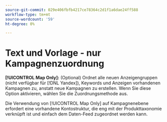 ```yaml
---
source-git-commit: 029e406fbfb4217ce78364c2d1f1a6dae24ff588
workflow-type: tm+mt
source-wordcount: '59'
ht-degree: 0%

---
```

# Text und Vorlage - nur Kampagnenzuordnung

**[!UICONTROL Map Only]:** (Optional) Ordnet alle neuen Anzeigengruppen (nicht verfügbar für [!DNL Yandex]), Keywords und Anzeigen vorhandenen Kampagnen zu, anstatt neue Kampagnen zu erstellen. Wenn Sie diese Option aktivieren, wählen Sie die Zuordnungsmethode aus.

Die Verwendung von [!UICONTROL Map Only] auf Kampagnenebene erfordert eine vorhandene Kontostruktur, die eng mit der Produkttaxonomie verknüpft ist und einfach dem Daten-Feed zugeordnet werden kann.
